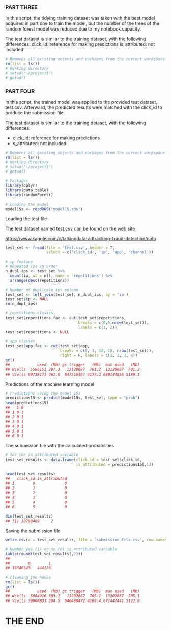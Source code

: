 ### PART THREE

In this script, the tidying training dataset was taken with the best model 
acquired in part one to train the model, but the number of the trees of the 
random forest model was reduced due to my notebook capacity.

The test dataset is similar to the training dataset, with the following 
differences:
click_id: reference for making predictions
is_attributed: not included

``` r
# Removes all existing objects and packages from the current workspace
rm(list = ls())
# Working directory 
# setwd("~/project1")
# getwd()
```
### PART FOUR

In this script, the trained model was applied to the provided test dataset, 
test.csv. Afterward, the predicted results were matched with the click_id 
to produce the submission file.

The test dataset is similar to the training dataset, with the following 
differences:
* click_id: reference for making predictions
* s_attributed: not included



``` r
# Removes all existing objects and packages from the current workspace
rm(list = ls())
# Working directory 
# setwd("~/project1")
# getwd()
```

``` r
# Packages
library(dplyr)
library(data.table)
library(randomForest)
```

``` r
# Loading the model
model15s <- readRDS("model15.rds")
``` 


Loading the test file

The test dataset named test.csv can be found on the web site

https://www.kaggle.com/c/talkingdata-adtracking-fraud-detection/data

``` r
test_set <- fread(file = 'test.csv', header = T, 
                  select = c('click_id', 'ip', 'app', 'channel'))
```

``` r
# ip feature
# Repeated ips in order
n_dupl_ips <- test_set %>%
  count(ip, wt = n(), name = 'repetitions') %>%
  arrange(desc(repetitions))
``` 

``` r
# Number of duplicate ips column
test_set <- left_join(test_set, n_dupl_ips, by = 'ip')
test_set$ip <- NULL
rm(n_dupl_ips)
```

``` r
# repetitions classes
test_set$repetitions_fac <- cut(test_set$repetitions,
                                breaks = c(0,5,nrow(test_set)), 
                                labels = c(1, 2))
test_set$repetitions <- NULL
``` 

``` r
# app classes
test_set$app_fac <- cut(test_set$app,
                        breaks = c(0, 3, 12, 18, nrow(test_set)),
                        right = F, labels = c(1, 2, 3, 4))
gc()
##            used  (Mb) gc trigger   (Mb)  max used   (Mb)
## Ncells  5566151 297.3   13128697  701.2  13128697  701.2
## Vcells 99736171 761.0  547515494 4177.3 680144856 5189.1
``` 


Predictions of the machine learning model
``` r
# Predictions using the model 15s
predictions15 <- predict(model15s, test_set, type = "prob")
head(predictions15)
##   1 0
## 1 0 1
## 2 0 1
## 3 0 1
## 4 0 1
## 5 0 1
## 6 0 1
```


The submission file with the calculated probabilities 
``` r
# for the is_attributed variable
test_set_results <- data.frame(click_id = test_set$click_id, 
                               is_attributed = predictions15[,1])
                               
head(test_set_results)
##   click_id is_attributed
## 1        0             0
## 2        1             0
## 3        2             0
## 4        3             0
## 5        4             0
## 6        5             0

dim(test_set_results)
## [1] 18790469     2
``` 


Saving the submission file
``` r
write.csv(x = test_set_results, file = 'submission_file.csv', row.names = F)
```

``` r
# Number yes (1) or no (0) is_attributed variable
table(round(test_set_results[,2]))
##
##        0        1
## 18346343   444126
```

``` r
# Cleaning the house
rm(list = ls())
gc()
##            used  (Mb) gc trigger   (Mb)  max used   (Mb)
## Ncells  5684916 303.7   13202667  705.1  13202667  705.1
## Vcells 39908833 304.5  546488472 4169.4 671447441 5122.8
```

# THE END
